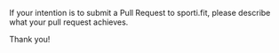 If your intention is to submit a Pull Request to sporti.fit, please describe what your pull request achieves.

Thank you!
